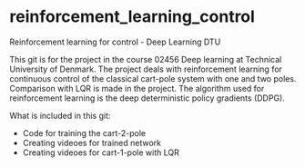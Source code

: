 # reinforcement_learning_control
Reinforcement learning for control - Deep Learning DTU


This git is for the project in the course 02456 Deep learning at Technical University of Denmark.
The project deals with reinforcement learning for continuous control of the classical cart-pole system with one and two poles.
Comparison with LQR is made in the project.
The algorithm used for reinforcement learning is the deep deterministic policy gradients (DDPG).


What is included in this git:

- Code for training the cart-2-pole
- Creating videoes for trained network
- Creating videoes for cart-1-pole with LQR
